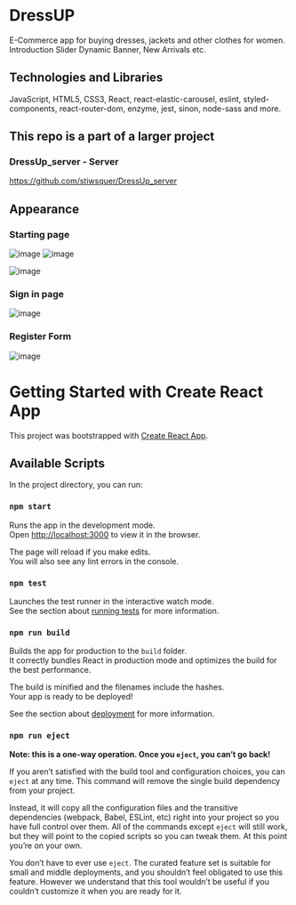 




# DressUP 

E-Commerce app for buying dresses, jackets and other clothes for women. Introduction Slider Dynamic Banner, New Arrivals etc.

## Technologies and Libraries

JavaScript, HTML5, CSS3, React, react-elastic-carousel, eslint, styled-components, react-router-dom, enzyme, jest, sinon, node-sass and more.

## This repo is a part of a larger project
### DressUp_server - Server
https://github.com/stiwsquer/DressUp_server

## Appearance
### Starting page

![image](https://user-images.githubusercontent.com/50952730/134468229-c2b8b9dc-31b5-4150-9930-d816492a491a.png)
![image](https://user-images.githubusercontent.com/50952730/134468325-f28aa89c-5289-44db-ad80-533432ed221e.png)

![image](https://user-images.githubusercontent.com/50952730/134468381-6eda3c46-e1fc-48c4-9c78-b5f27e6d8cf2.png)

<!-- ![image](https://user-images.githubusercontent.com/50952730/134469385-7c5b23f8-5d9f-4073-93f3-041b54d14f73.png) -->

### Sign in page

![image](https://user-images.githubusercontent.com/50952730/134468655-46b9a069-d7e5-4a45-bc30-b3314266e3c6.png)

### Register Form

![image](https://user-images.githubusercontent.com/50952730/134468801-0a936aaa-a32d-4b5b-9dc1-e38e5f15afca.png)




# Getting Started with Create React App

This project was bootstrapped with [Create React App](https://github.com/facebook/create-react-app).

## Available Scripts

In the project directory, you can run:

### `npm start`

Runs the app in the development mode.\
Open [http://localhost:3000](http://localhost:3000) to view it in the browser.

The page will reload if you make edits.\
You will also see any lint errors in the console.

### `npm test`

Launches the test runner in the interactive watch mode.\
See the section about [running tests](https://facebook.github.io/create-react-app/docs/running-tests) for more information.

### `npm run build`

Builds the app for production to the `build` folder.\
It correctly bundles React in production mode and optimizes the build for the best performance.

The build is minified and the filenames include the hashes.\
Your app is ready to be deployed!

See the section about [deployment](https://facebook.github.io/create-react-app/docs/deployment) for more information.

### `npm run eject`

**Note: this is a one-way operation. Once you `eject`, you can’t go back!**

If you aren’t satisfied with the build tool and configuration choices, you can `eject` at any time. This command will remove the single build dependency from your project.

Instead, it will copy all the configuration files and the transitive dependencies (webpack, Babel, ESLint, etc) right into your project so you have full control over them. All of the commands except `eject` will still work, but they will point to the copied scripts so you can tweak them. At this point you’re on your own.

You don’t have to ever use `eject`. The curated feature set is suitable for small and middle deployments, and you shouldn’t feel obligated to use this feature. However we understand that this tool wouldn’t be useful if you couldn’t customize it when you are ready for it.

